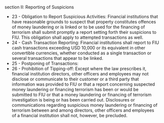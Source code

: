 section II: Reporting of Suspicions

<ul>
			<li>23 - Obligation to Report Suspicious Activities: Financial institutions that have reasonable grounds to suspect that property constitutes offences of money laundering or is linked or to be used for the financing of terrorism shall submit promptly a report setting forth their suspicions to FIU. This obligation shall apply to attempted transactions as well.<ul>
			</ul></li>			<li>24 - Cash Transaction Reporting: Financial institutions shall report to FIU cash transactions exceeding USD 10,000 or its equivalent in other convertible currencies, whether conducted as a single transaction or several transactions that appear to be linked.<ul>
			</ul></li>			<li>25 - Postponing of Transactions: <ul>
			</ul></li>			<li>26 - Prohibition of Tipping-off: Except where the law prescribes it, financial institution directors, other officers and employees may not disclose or communicate to their customer or a third party that information was provided to FIU or that a report concerning suspected money laundering or financing terrorism has been or would be submitted to FIU or that a money laundering or financing of terrorism investigation is being or has been carried out. Disclosures or communications regarding suspicious money laundering or financing of terrorism between and among directors, other officers and employees of a financial institution shall not, however, be precluded.<ul>
			</ul></li></ul>